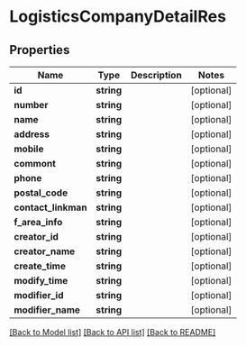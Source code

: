# LogisticsCompanyDetailRes

## Properties
Name | Type | Description | Notes
------------ | ------------- | ------------- | -------------
**id** | **string** |  | [optional] 
**number** | **string** |  | [optional] 
**name** | **string** |  | [optional] 
**address** | **string** |  | [optional] 
**mobile** | **string** |  | [optional] 
**commont** | **string** |  | [optional] 
**phone** | **string** |  | [optional] 
**postal_code** | **string** |  | [optional] 
**contact_linkman** | **string** |  | [optional] 
**f_area_info** | **string** |  | [optional] 
**creator_id** | **string** |  | [optional] 
**creator_name** | **string** |  | [optional] 
**create_time** | **string** |  | [optional] 
**modify_time** | **string** |  | [optional] 
**modifier_id** | **string** |  | [optional] 
**modifier_name** | **string** |  | [optional] 

[[Back to Model list]](../README.md#documentation-for-models) [[Back to API list]](../README.md#documentation-for-api-endpoints) [[Back to README]](../README.md)



